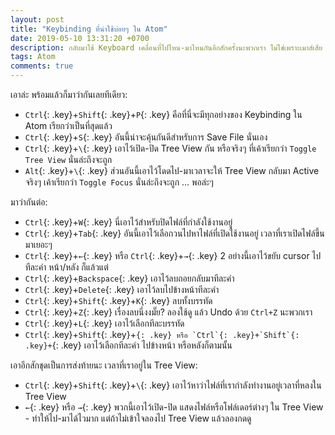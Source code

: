 ```yaml
---
layout: post
title: "Keybinding ที่น่าใช้บ่อยๆ ใน Atom"
date: 2019-05-10 13:31:20 +0700
description: กลับมาใช้ Keyboard เคลื่อนที่ไปไหน-มาไหนกันอีกสักครั้งนะพวกเรา ไม่ใช่เพราะเมาส์เสีย แต่เพราะเราจะไปได้เร็วกว่าจริงๆ
tags: Atom
comments: true
---
```

เอาล่ะ พร้อมแล้วก็มาว่ากันเลยทีเดียว:
- `Ctrl`{: .key}+`Shift`{: .key}+`P`{: .key} คือที่นี่จะมีทุกอย่างของ Keybinding ใน Atom เรียกว่าเป็นที่สุดแล้ว
- `Ctrl`{: .key}+`S`{: .key} อันนี้น่าจะคุ้นกันดีสำหรับการ Save File นั่นเอง
- `Ctrl`{: .key}+`\`{: .key} เอาไว้เปิด-ปิด Tree View กัน หรือจริงๆ ที่เค้าเรียกว่า `Toggle Tree View` นั่นล่ะถึงจะถูก
- `Alt`{: .key}+`\`{: .key} ส่วนอันนี้เอาไว้โดดไป-มาเวลาจะให้ Tree View กลับมา Active จริงๆ เค้าเรียกว่า `Toggle Focus` นั่นล่ะถึงจะถูก ... พอล่ะๆ

มาว่ากันต่อ:
- `Ctrl`{: .key}+`W`{: .key} นี่เอาไว้สำหรับปิดไฟล์ที่กำลังใช้งานอยู่
- `Ctrl`{: .key}+`Tab`{: .key} อันนี้เอาไว้เลือกวนไปหาไฟล์ที่เปิดใช้งานอยู่ เวลาที่เราเปิดไฟล์ขึ้นมาเยอะๆ
- `Ctrl`{: .key}+`←`{: .key} หรือ `Ctrl`{: .key}+`→`{: .key} 2 อย่างนี้เอาไว้ขยับ cursor ไปทีละคำ หน้า/หลัง ก็แล้วแต่
- `Ctrl`{: .key}+`ฺBackspace`{: .key} เอาไว้ลบถอยกลับมาทีละคำ
- `Ctrl`{: .key}+`Delete`{: .key} เอาไว้ลบไปข้างหน้าทีละคำ
- `Ctrl`{: .key}+`Shift`{: .key}+`K`{: .key} ลบทั้งบรรทัด
- `Ctrl`{: .key}+`Z`{: .key} เรื่องลบนี่งงมั๊ย? ลองใช้ดู แล้ว Undo ด้วย `Ctrl+Z` นะพวกเรา
- `Ctrl`{: .key}+`L`{: .key} เอาไว้เลือกทีละบรรทัด
- `Ctrl`{: .key}+`Shift`{: .key}+``{: .key} หรือ `Ctrl`{: .key}+`Shift`{: .key}+``{: .key} เอาไว้เลือกทีละคำ ไปข้างหน้า หรือหลังก็ตามนั้น

เอาอีกสักชุดเป็นการส่งท้ายนะ เวลาที่เราอยู่ใน Tree View:
- `Ctrl`{: .key}+`Shift`{: .key}+`\`{: .key} เอาไว้หาว่าไฟล์ที่เรากำลังทำงานอยู่เวลาที่หลงใน Tree View
- `←`{: .key} หรือ `→`{: .key} พวกนี้เอาไว้เปิด-ปิด แสดงไฟล์หรือโฟล์เดอร์ต่างๆ ใน Tree View - ทำให้ไป-มาได้ไวมาก แต่ถ้าไม่เข้าใจลองไป Tree View แล้วลองกดดู
